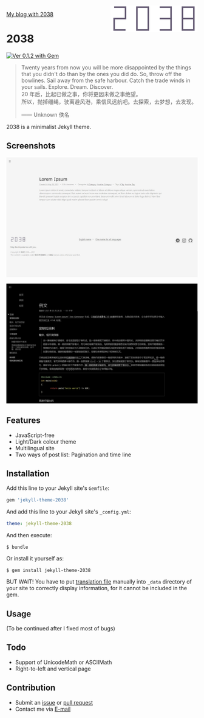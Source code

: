 <img src="assets/wordmark.svg" align="right" />

[My blog with 2038](https://mat-ling.fit)

# 2038

[![Ver 0.1.2 with Gem](https://img.shields.io/badge/gem-0.1.2-519dd9.svg)][gem]

> Twenty years from now you will be more disappointed by the things that you
> didn't do than by the ones you did do. So, throw off the bowlines. Sail
> away from the safe harbour. Catch the trade winds in your sails. Explore.
> Dream. Discover.  
> 20 年后，比起已做之事，你将更因未做之事绝望。  
> 所以，抛掉缰绳，驶离避风港，乘信风远航吧。去探索，去梦想，去发现。
>
> —— Unknown 佚名

2038 is a minimalist Jekyll theme.

## Screenshots

![Light and English Screenshot](assets/screenshot-light.jpg)

![Dark and Chinese Screenshot](assets/screenshot.jpg)

## Features

* JavaScript-free
* Light/Dark colour theme
* Multilingual site
* Two ways of post list: Pagination and time line

## Installation

Add this line to your Jekyll site's `Gemfile`:

```ruby
gem 'jekyll-theme-2038'
```

And add this line to your Jekyll site's `_config.yml`:

```yaml
theme: jekyll-theme-2038
```

And then execute:

    $ bundle

Or install it yourself as:

    $ gem install jekyll-theme-2038

BUT WAIT! You have to put [translation file][i18n-pos] manually into `_data`
directory of your site to correctly display information, for it cannot be
included in the gem.

## Usage

(To be continued after I fixed most of bugs)

## Todo

* Support of UnicodeMath or ASCIIMath
* Right-to-left and vertical page

## Contribution

* Submit an [issue][issue-pos] or [pull request][pr-pos]
* Contact me via [E-mail][mail-pos]

[gem]: https://rubygems.org/gems/jekyll-theme-2038
[i18n-pos]: https://github.com/0xis-cn/2038/blob/main/_data/theme-2038-i18n.yml
[issue-pos]: https://github.com/0xis-cn/2038/issues
[pr-pos]: https://github.com/0xis-cn/2038/pulls
[mail-pos]: mailto:mat-ling@139.com

